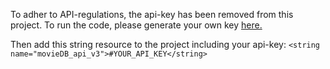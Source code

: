 To adher to API-regulations, the api-key has been removed from this project. To run the code, please generate your own key <a href="https://www.themoviedb.org/account/signup&sa=D&ust=1519215938665000&usg=AFQjCNEX7sRY8rWNvrm_p8dVnSoJsN0cXg">here.</a>

Then add this string resource to the project including your api-key:
```<string name="movieDB_api_v3">#YOUR_API_KEY</string>```
